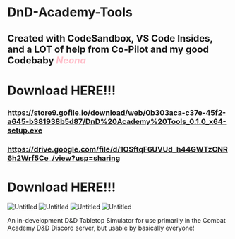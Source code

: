 # DnD-Academy-Tools
## Created with CodeSandbox, VS Code Insides, and a LOT of help from Co-Pilot and my good Codebaby <font color="pink">**_Neona_**</font>
>
# Download HERE!!!
### https://store9.gofile.io/download/web/0b303aca-c37e-45f2-a645-b381938b5d87/DnD%20Academy%20Tools_0.1.0_x64-setup.exe
>
### https://drive.google.com/file/d/1OSftqF6UVUd_h44GWTzCNR6h2Wrf5Ce_/view?usp=sharing
# Download HERE!!!

![Untitled](https://github.com/user-attachments/assets/ae86611b-49e4-4be0-99bc-854936448ebb)
![Untitled](https://github.com/user-attachments/assets/5e3dfb60-b6f7-412d-bd0b-0b5612c7a0cd)
![Untitled](https://github.com/user-attachments/assets/0fe1cbf5-8898-4c7b-b6ab-578b0fefc4c8)
![Untitled](https://github.com/user-attachments/assets/cade86a9-46cc-424d-a765-89e913f37932)



An in-development D&D Tabletop Simulator for use primarily in the Combat Academy D&D Discord server, but usable by basically everyone!
